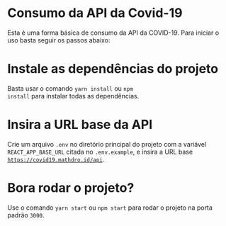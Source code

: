 # Consumo da API da Covid-19

Esta é uma forma básica de consumo da API da COVID-19. Para iniciar o uso basta seguir os passos abaixo: 

# Instale as dependências do projeto

Basta usar o comando <code>yarn install</code> ou <code>npm install</code> para instalar todas as dependências.

# Insira a URL base da API

Crie um arquivo <code>.env</code> no diretório principal do projeto com a variável <code>REACT_APP_BASE_URL</code> citada no <code>.env.example</code>, e insira a URL base <code>https://covid19.mathdro.id/api</code>.

# Bora rodar o projeto?

Use o comando <code>yarn start</code> ou <code>npm start</code> para rodar o projeto na porta padrão <code>3000</code>.

